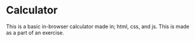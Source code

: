 # Calculator
This is a basic in-browser calculator made in; html, css, and js. This is made as a part of an exercise.